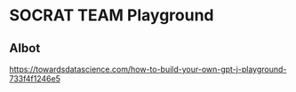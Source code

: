# SOCRAT TEAM Playground
## AIbot
https://towardsdatascience.com/how-to-build-your-own-gpt-j-playground-733f4f1246e5
